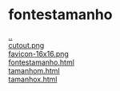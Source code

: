 # fontestamanho 
<a href='https://gabrielryanft.github.io/learning/cursoemvideo/htmlecss/css/fontes1' target='_self' rel='prev'>..</a><br/>
<a href='https://gabrielryanft.github.io/learning/cursoemvideo/htmlecss/css/fontes1/fontestamanho/cutout.png' target='_blank' rel='next'>cutout.png</a><br/>
<a href='https://gabrielryanft.github.io/learning/cursoemvideo/htmlecss/css/fontes1/fontestamanho/favicon-16x16.png' target='_blank' rel='next'>favicon-16x16.png</a><br/>
<a href='https://gabrielryanft.github.io/learning/cursoemvideo/htmlecss/css/fontes1/fontestamanho/fontestamanho.html' target='_blank' rel='next'>fontestamanho.html</a><br/>
<a href='https://gabrielryanft.github.io/learning/cursoemvideo/htmlecss/css/fontes1/fontestamanho/tamanhom.html' target='_blank' rel='next'>tamanhom.html</a><br/>
<a href='https://gabrielryanft.github.io/learning/cursoemvideo/htmlecss/css/fontes1/fontestamanho/tamanhox.html' target='_blank' rel='next'>tamanhox.html</a><br/>
